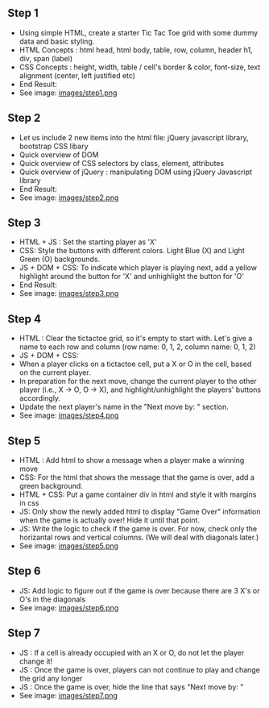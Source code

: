 
## Step 1

-  Using simple HTML, create a starter Tic Tac Toe grid with some dummy data and basic styling. 
-  HTML Concepts :  html head, html body, table, row, column, header h1, div, span (label) 
-  CSS Concepts :  height, width, table / cell's border & color, font-size, text alignment (center, left justified etc)   
-  End Result: 
-  See image: [images/step1.png](images/step1.png)

## Step 2

-  Let us include 2 new items into the html file:  jQuery javascript library, bootstrap CSS libary
-  Quick overview of DOM 
-  Quick overview of CSS selectors by class, element, attributes 
-  Quick overview of jQuery : manipulating DOM using jQuery Javascript library 
-  End Result: 
-  See image: [images/step2.png](images/step2.png)

## Step 3

-  HTML + JS : Set the starting player as 'X'
-  CSS: Style the buttons with different colors. Light Blue (X) and Light Green (O) backgrounds. 
-  JS + DOM + CSS: To indicate which player is playing next, add a yellow highlight around the button for 'X' and unhighlight the button for 'O' 
-  End Result: 
-  See image: [images/step3.png](images/step3.png) 

## Step 4

-  HTML : Clear the tictactoe grid, so it's empty to start with. Let's give a name to each row and column (row name: 0, 1, 2, column name: 0, 1, 2)
-  JS + DOM + CSS: 
-  When a player clicks on a tictactoe cell, put a X or O in the cell, based on the current player.
-  In preparation for the next move, change the current player to the other player (i.e., X -> O, O -> X), and highlight/unhighlight the players' buttons accordingly. 
-  Update the next player's name in the "Next move by: " section. 
-  See image: [images/step4.png](images/step4.png)

## Step 5

-  HTML : Add html to show a message when a player make a winning move
-  CSS: For the html that shows the message that the game is over, add a green background.
-  HTML + CSS: Put a game container div in html and style it with margins in css
-  JS: Only show the newly added html to display "Game Over" information when the game is actually over! Hide it until that point.
-  JS: Write the logic to check if the game is over. For now, check only the horizantal rows and vertical columns. (We will deal with diagonals later.)  
-  See image: [images/step5.png](images/step5.png)

## Step 6

-  JS: Add logic to figure out if the game is over because there are 3 X's or O's in the diagonals
-  See image: [images/step6.png](images/step6.png)

## Step 7

-  JS : If a cell is already occupied with an X or O, do not let the player change it!
-  JS : Once the game is over, players can not continue to play and change the grid any longer
-  JS : Once the game is over, hide the line that says "Next move by: " 
-  See image: [images/step7.png](images/step7.png)
